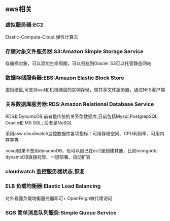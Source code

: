 ## aws相关

### 虚拟服务器:EC2

Elastic-Compute-Cloud,弹性计算云


### 存储对象文件服务器:S3:Amazon Simple Storage Service

存储桶对象，可以添加生命周期，可以归档到Glacier
S3可以托管静态网站


### 数据存储服务器:EBS:Amazon Elastic Block Store
虚拟硬盘,可支持ssd和机械硬盘的实例存储，做共享文件服务器，通过NFS客户端


### 关系数据库服务器:RDS:Amazon Relational Database Service

RDS和DynomoDB,前者是传统的关系型数据库,目前包括Mysql,PostgrepSQL, Oracle和 MS SQL; 后者是NoSQL

采用asw cloudwatch监控数据库各项指标：可用存储空间、CPU利用率、可用内存等等

nosql如果不想用dynamoDB，也可以自己在ec2里创建其他，比如mongodb;
dynamoDB直接托管、一键部署、自动扩容


### cloudwatch 监控服务器状态,恢复


### ELB 负载均衡器:Elastic Load Balancing
对外暴露负载均衡服务器即可+ OpenFeign做代理访问


### SQS 简单消息队列服务:Simple Queue Service
